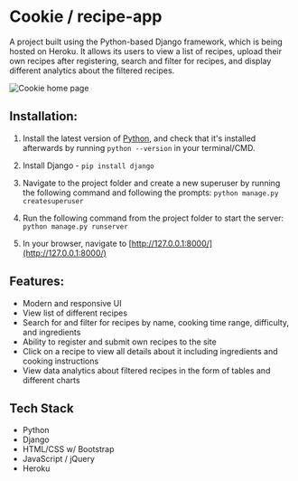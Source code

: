 # Cookie / recipe-app

A project built using the Python-based Django framework, which is being hosted on Heroku. It allows its users to view a list of recipes, upload their own recipes after registering, search and filter for recipes, and display different analytics about the filtered recipes.

![Cookie home page](https://i.imgur.com/mniIWwT.png)

## Installation:

1. Install the latest version of [Python](https://www.python.org/downloads/), and check that it's installed afterwards by running ```python --version``` in your terminal/CMD.

2. Install Django - ```pip install django```

3. Navigate to the project folder and create a new superuser by running the following command and following the prompts: ```python manage.py createsuperuser```

4. Run the following command from the project folder to start the server: ```python manage.py runserver```

5. In your browser, navigate to [http://127.0.0.1:8000/](http://127.0.0.1:8000/)

## Features:
- Modern and responsive UI
- View list of different recipes
- Search for and filter for recipes by name, cooking time range, difficulty, and ingredients
- Ability to register and submit own recipes to the site
- Click on a recipe to view all details about it including ingredients and cooking instructions
- View data analytics about filtered recipes in the form of tables and different charts

## Tech Stack
- Python
- Django
- HTML/CSS w/ Bootstrap
- JavaScript / jQuery
- Heroku
